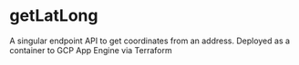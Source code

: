 # getLatLong

A singular endpoint API to get coordinates from an address. Deployed as a container to GCP App Engine via Terraform
